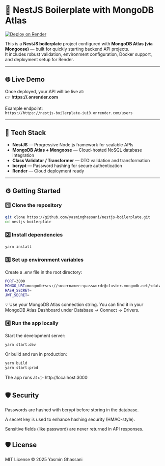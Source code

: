 # 🚀 NestJS Boilerplate with MongoDB Atlas

[![Deploy on Render](https://render.com/images/deploy-to-render-button.svg)](https://render.com/deploy)

This is a **NestJS boilerplate** project configured with **MongoDB Atlas (via Mongoose)** — built for quickly starting backend API projects.  
It includes robust validation, environment configuration, Docker support, and deployment setup for Render.

---

## 🌐 Live Demo

Once deployed, your API will be live at:  
👉 **https://<your-app-name>.onrender.com**

Example endpoint:  
`https://https://nestjs-boilerplate-iui0.onrender.com/users`

---

## 🧰 Tech Stack

- **NestJS** — Progressive Node.js framework for scalable APIs  
- **MongoDB Atlas + Mongoose** — Cloud-hosted NoSQL database integration  
- **Class Validator / Transformer** — DTO validation and transformation  
- **bcrypt** — Password hashing for secure authentication  
- **Render** — Cloud deployment ready  

---

## ⚙️ Getting Started

### 1️⃣ Clone the repository
```bash
git clone https://github.com/yasminghassani/nestjs-boilerplate.git
cd nestjs-boilerplate
```

### 2️⃣ Install dependencies
```bash
yarn install
```

### 3️⃣ Set up environment variables
Create a .env file in the root directory:
```bash
PORT=3000
MONGO_URI=mongodb+srv://<username>:<password>@cluster.mongodb.net/<database>
HASH_SECRET=
JWT_SECRET=
```

💡 Use your MongoDB Atlas connection string.
You can find it in your MongoDB Atlas Dashboard
 under Database → Connect → Drivers.

### 4️⃣ Run the app locally
Start the development server:
```bash
yarn start:dev
```

Or build and run in production:
```bash
yarn build
yarn start:prod
```

The app runs at 👉 http://localhost:3000

## 🛡️ Security

Passwords are hashed with bcrypt before storing in the database.

A secret key is used to enhance hashing security (HMAC-style).

Sensitive fields (like password) are never returned in API responses.

## 🛡️ License
MIT License © 2025 Yasmin Ghassani
